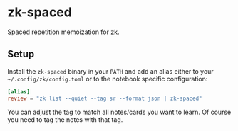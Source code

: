 # zk-spaced

Spaced repetition memoization for [zk](https://github.com/mickael-menu/zk).


## Setup

Install the `zk-spaced` binary in your `PATH` and add an alias either to your
`~/.config/zk/config.toml` or to the notebook specific configuration:

```toml
[alias]
review = "zk list --quiet --tag sr --format json | zk-spaced"
```

You can adjust the tag to match all notes/cards you want to learn. Of course you
need to tag the notes with that tag.
